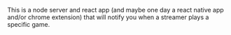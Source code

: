 This is a node server and react app (and maybe one day a react native app and/or chrome extension) that will notify you when a streamer plays a specific game.

